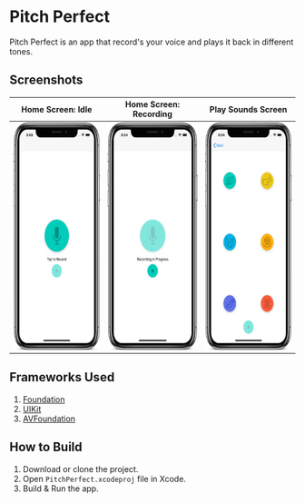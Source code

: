 # Pitch Perfect
Pitch Perfect is an app that record's your voice and plays it back in different tones.

## Screenshots
| Home Screen: Idle | Home Screen: Recording | Play Sounds Screen |
| ----------------- | ---------------------- | ------------------ |
| <img src="Screenshots/homescreen-idle.png" alt="HomeScreen-Idle.png" width="200" height="400"> | <img src="Screenshots/homescreen-recording.png" alt="HomeScreen-Recording.png" width="200" height="400"> | <img src="Screenshots/playbackscreen.png" alt="PlaybackScreen.png" width="200" height="400"> |

## Frameworks Used
1. [Foundation](https://developer.apple.com/documentation/foundation)
2. [UIKit](https://developer.apple.com/documentation/uikit)
3. [AVFoundation](https://developer.apple.com/documentation/avfoundation)

## How to Build
1. Download or clone the project.
2. Open `PitchPerfect.xcodeproj` file in Xcode.
3. Build & Run the app.